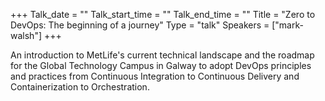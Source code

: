 +++
Talk_date = ""
Talk_start_time = ""
Talk_end_time = ""
Title = "Zero to DevOps: The beginning of a journey"
Type = "talk"
Speakers = ["mark-walsh"]
+++

<p>An introduction to MetLife's current technical landscape and the roadmap for the Global Technology Campus in Galway to adopt DevOps principles and practices from Continuous Integration to Continuous Delivery and Containerization to Orchestration.</p>
